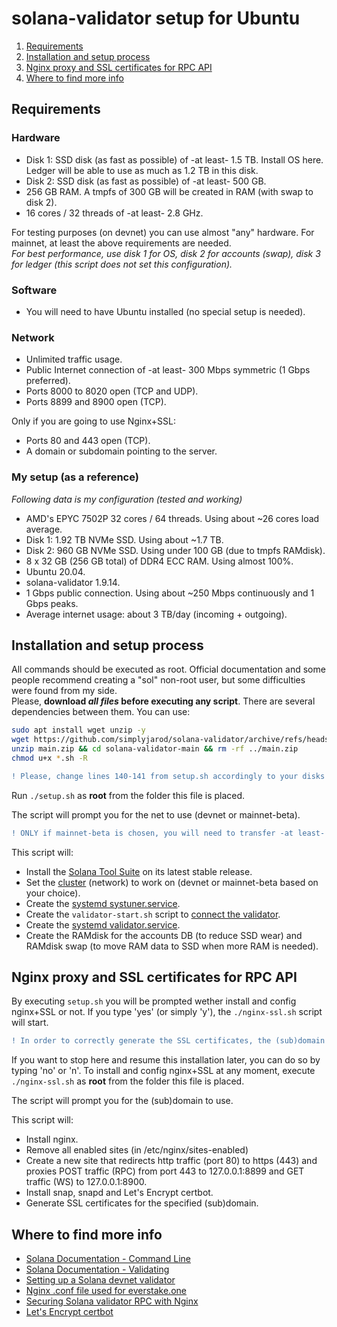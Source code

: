 # solana-validator setup for Ubuntu

1. [Requirements](#requirements)
2. [Installation and setup process](#installation-and-setup-process)
3. [Nginx proxy and SSL certificates for RPC API](#nginx-proxy-and-ssl-certificates-for-rpc-api)
4. [Where to find more info](#where-to-find-more-info)


## Requirements
### Hardware
- Disk 1: SSD disk (as fast as possible) of -at least- 1.5 TB. Install OS here. Ledger will be able to use as much as 1.2 TB in this disk.
- Disk 2: SSD disk (as fast as possible) of -at least- 500 GB.
- 256 GB RAM. A tmpfs of 300 GB will be created in RAM (with swap to disk 2).  
- 16 cores / 32 threads of -at least- 2.8 GHz.

For testing purposes (on devnet) you can use almost "any" hardware. For mainnet, at least the above requirements are needed.  
_For best performance, use disk 1 for OS, disk 2 for accounts (swap), disk 3 for ledger (this script does not set this configuration)._
### Software
- You will need to have Ubuntu installed (no special setup is needed).
### Network
- Unlimited traffic usage.
- Public Internet connection of -at least- 300 Mbps symmetric (1 Gbps preferred).
- Ports 8000 to 8020 open (TCP and UDP).
- Ports 8899 and 8900 open (TCP).  

Only if you are going to use Nginx+SSL:  
- Ports 80 and 443 open (TCP).
- A domain or subdomain pointing to the server.
### My setup (as a reference)
_Following data is my configuration (tested and working)_  
- AMD's EPYC 7502P 32 cores / 64 threads. Using about ~26 cores load average.
- Disk 1: 1.92 TB NVMe SSD. Using about ~1.7 TB.
- Disk 2: 960 GB NVMe SSD. Using under 100 GB (due to tmpfs RAMdisk).
- 8 x 32 GB (256 GB total) of DDR4 ECC RAM. Using almost 100%.
- Ubuntu 20.04.
- solana-validator 1.9.14.
- 1 Gbps public connection. Using about ~250 Mbps continuously and 1 Gbps peaks.
- Average internet usage: about 3 TB/day (incoming + outgoing).

## Installation and setup process
All commands should be executed as root. Official documentation and some people recommend creating a "sol" non-root user, but some difficulties were found from my side.  
Please, **download _all files_ before executing any script**. There are several dependencies between them. You can use:
```bash
sudo apt install wget unzip -y
wget https://github.com/simplyjarod/solana-validator/archive/refs/heads/main.zip
unzip main.zip && cd solana-validator-main && rm -rf ../main.zip
chmod u+x *.sh -R
```

```diff
! Please, change lines 140-141 from setup.sh accordingly to your disks configuration.
```
Run `./setup.sh` as **root** from the folder this file is placed.  

The script will prompt you for the net to use (devnet or mainnet-beta).  
```diff
! ONLY if mainnet-beta is chosen, you will need to transfer -at least- 0.3 SOL during the setup (1.1 SOL recommended) in order to create the vote account properly.
```

This script will:
- Install the [Solana Tool Suite](https://docs.solana.com/cli/install-solana-cli-tools) on its latest stable release.
- Set the [cluster](https://docs.solana.com/clusters) (network) to work on (devnet or mainnet-beta based on your choice).
- Create the [systemd systuner.service](https://docs.solana.com/running-validator/validator-start).
- Create the `validator-start.sh` script to [connect the validator](https://docs.solana.com/running-validator/validator-start).
- Create the [systemd validator.service](https://docs.solana.com/running-validator/validator-start).
- Create the RAMdisk for the accounts DB (to reduce SSD wear) and RAMdisk swap (to move RAM data to SSD when more RAM is needed).


## Nginx proxy and SSL certificates for RPC API
By executing `setup.sh` you will be prompted wether install and config nginx+SSL or not. If you type 'yes' (or simply 'y'), the `./nginx-ssl.sh` script will start.  
```diff
! In order to correctly generate the SSL certificates, the (sub)domain has to be already pointing to the server before executing this script.
```
If you want to stop here and resume this installation later, you can do so by typing 'no' or 'n'. To install and config nginx+SSL at any moment, execute `./nginx-ssl.sh` as **root** from the folder this file is placed.  

The script will prompt you for the (sub)domain to use.  

This script will:
- Install nginx.
- Remove all enabled sites (in /etc/nginx/sites-enabled)
- Create a new site that redirects http traffic (port 80) to https (443) and proxies POST traffic (RPC) from port 443 to 127.0.0.1:8899 and GET traffic (WS) to 127.0.0.1:8900.
- Install snap, snapd and Let's Encrypt certbot.
- Generate SSL certificates for the specified (sub)domain.


## Where to find more info
- [Solana Documentation - Command Line](https://docs.solana.com/cli/install-solana-cli-tools)
- [Solana Documentation - Validating](https://docs.solana.com/running-validator/validator-start)
- [Setting up a Solana devnet validator](https://github.com/agjell/sol-tutorials/blob/master/setting-up-a-solana-devnet-validator.md)
- [Nginx .conf file used for everstake.one](https://gist.github.com/everstake/b0621e6e1db778c0efaac0df1291e6e4)
- [Securing Solana validator RPC with Nginx](https://everstake.one/blog/securing-solana-validator-rpc-with-nginx-server)
- [Let's Encrypt certbot](https://certbot.eff.org/)

